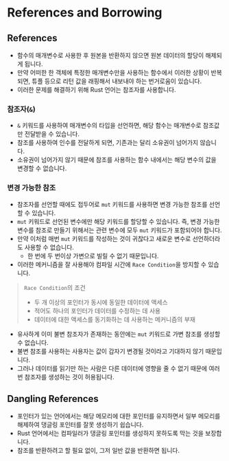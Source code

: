 # References and Borrowing

## References

- 함수의 매개변수로 사용한 후 원본을 반환하지 않으면 원본 데이터의 할당이 해제되게 됩니다.
- 만약 어떠한 한 객체에 특정한 매개변수만을 사용하는 함수에서 이러한 상황이 반복되면, 튜플 등으로 리턴 값을 래핑해서 내보내야 하는 번거로움이 있습니다.
- 이러한 문제를 해결하기 위해 Rust 언어는 참조자를 사용합니다.

### 참조자(`&`)

- `&` 키워드를 사용하여 매개변수의 타입을 선언하면, 해당 함수는 매개변수로 참조값만 전달받을 수 있습니다.
- 참조를 사용하여 인수를 전달하게 되면, 기존과는 달리 소유권이 넘어가지 않습니다.
- 소유권이 넘어가지 않기 때문에 참조를 사용하는 함수 내에서는 해당 변수의 값을 변경할 수 없습니다.

### 변경 가능한 참조

- 참조자를 선언할 때에도 접두어로 `mut` 키워드를 사용하면 변경 가능한 참조를 선언할 수 있습니다.
- `mut` 키워드로 선언된 변수에만 해당 키워드를 할당할 수 있습니다. 즉, 변경 가능한 변수를 참조로 만들기 위해서는 관련 변수에 모두 `mut` 키워드가 포함되어야 합니다.
- 만약 이처럼 매번 `mut` 키워드를 작성하는 것이 귀찮다고 새로운 변수로 선언하더라도 사용할 수 없습니다.
  - 한 번에 두 번이상 가변으로 빌릴 수 없기 때문입니다.
- 이러한 메커니즘을 잘 사용해야 컴파일 시간에 `Race Condition`을 방지할 수 있습니다.

> `Race Condition`의 조건
> 
> - 두 개 이상의 포인터가 동시에 동일한 데이터에 액세스
> - 적어도 하나의 포인터가 데이터를 수정하는 데 사용
> - 데이터에 대한 액세스를 동기화하는 데 사용하는 메커니즘의 부재

- 유사하게 이미 불변 참조자가 존재하는 동안에는 `mut` 키워드로 가변 참조를 생성할 수 없습니다.
- 불변 참조를 사용하는 사용자는 값이 갑자기 변경될 것이라고 기대하지 않기 때문입니다.
- 그러나 데이터를 읽기만 하는 사람은 다른 데이터에 영향을 줄 수 없기 때문에 여러 번 참조자를 생성하는 것이 허용됩니다.

## Dangling References

- 포인터가 있는 언어에서는 해당 메모리에 대한 포인터를 유지하면서 일부 메모리를 해제하여 댕글링 포인터를 잘못 생성하기 쉽습니다.
- Rust 언어에서는 컴파일러가 댕글링 포인터를 생성하지 못하도록 막는 것을 보장합니다.
- 참조를 반환하려고 할 필요 없이, 그저 일반 값을 반환하면 됩니다.